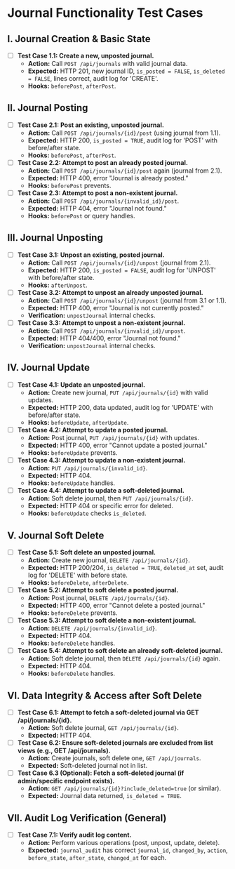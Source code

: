 # Journal Functionality Test Cases

## I. Journal Creation & Basic State
- [ ] **Test Case 1.1: Create a new, unposted journal.**
  - **Action:** Call `POST /api/journals` with valid journal data.
  - **Expected:** HTTP 201, new journal ID, `is_posted = FALSE`, `is_deleted = FALSE`, lines correct, audit log for 'CREATE'.
  - **Hooks:** `beforePost`, `afterPost`.

## II. Journal Posting
- [ ] **Test Case 2.1: Post an existing, unposted journal.**
  - **Action:** Call `POST /api/journals/{id}/post` (using journal from 1.1).
  - **Expected:** HTTP 200, `is_posted = TRUE`, audit log for 'POST' with before/after state.
  - **Hooks:** `beforePost`, `afterPost`.
- [ ] **Test Case 2.2: Attempt to post an already posted journal.**
  - **Action:** Call `POST /api/journals/{id}/post` again (journal from 2.1).
  - **Expected:** HTTP 400, error "Journal is already posted."
  - **Hooks:** `beforePost` prevents.
- [ ] **Test Case 2.3: Attempt to post a non-existent journal.**
  - **Action:** Call `POST /api/journals/{invalid_id}/post`.
  - **Expected:** HTTP 404, error "Journal not found."
  - **Hooks:** `beforePost` or query handles.

## III. Journal Unposting
- [ ] **Test Case 3.1: Unpost an existing, posted journal.**
  - **Action:** Call `POST /api/journals/{id}/unpost` (journal from 2.1).
  - **Expected:** HTTP 200, `is_posted = FALSE`, audit log for 'UNPOST' with before/after state.
  - **Hooks:** `afterUnpost`.
- [ ] **Test Case 3.2: Attempt to unpost an already unposted journal.**
  - **Action:** Call `POST /api/journals/{id}/unpost` (journal from 3.1 or 1.1).
  - **Expected:** HTTP 400, error "Journal is not currently posted."
  - **Verification:** `unpostJournal` internal checks.
- [ ] **Test Case 3.3: Attempt to unpost a non-existent journal.**
  - **Action:** Call `POST /api/journals/{invalid_id}/unpost`.
  - **Expected:** HTTP 404/400, error "Journal not found."
  - **Verification:** `unpostJournal` internal checks.

## IV. Journal Update
- [ ] **Test Case 4.1: Update an unposted journal.**
  - **Action:** Create new journal, `PUT /api/journals/{id}` with valid updates.
  - **Expected:** HTTP 200, data updated, audit log for 'UPDATE' with before/after state.
  - **Hooks:** `beforeUpdate`, `afterUpdate`.
- [ ] **Test Case 4.2: Attempt to update a posted journal.**
  - **Action:** Post journal, `PUT /api/journals/{id}` with updates.
  - **Expected:** HTTP 400, error "Cannot update a posted journal."
  - **Hooks:** `beforeUpdate` prevents.
- [ ] **Test Case 4.3: Attempt to update a non-existent journal.**
  - **Action:** `PUT /api/journals/{invalid_id}`.
  - **Expected:** HTTP 404.
  - **Hooks:** `beforeUpdate` handles.
- [ ] **Test Case 4.4: Attempt to update a soft-deleted journal.**
  - **Action:** Soft delete journal, then `PUT /api/journals/{id}`.
  - **Expected:** HTTP 404 or specific error for deleted.
  - **Hooks:** `beforeUpdate` checks `is_deleted`.

## V. Journal Soft Delete
- [ ] **Test Case 5.1: Soft delete an unposted journal.**
  - **Action:** Create new journal, `DELETE /api/journals/{id}`.
  - **Expected:** HTTP 200/204, `is_deleted = TRUE`, `deleted_at` set, audit log for 'DELETE' with before state.
  - **Hooks:** `beforeDelete`, `afterDelete`.
- [ ] **Test Case 5.2: Attempt to soft delete a posted journal.**
  - **Action:** Post journal, `DELETE /api/journals/{id}`.
  - **Expected:** HTTP 400, error "Cannot delete a posted journal."
  - **Hooks:** `beforeDelete` prevents.
- [ ] **Test Case 5.3: Attempt to soft delete a non-existent journal.**
  - **Action:** `DELETE /api/journals/{invalid_id}`.
  - **Expected:** HTTP 404.
  - **Hooks:** `beforeDelete` handles.
- [ ] **Test Case 5.4: Attempt to soft delete an already soft-deleted journal.**
  - **Action:** Soft delete journal, then `DELETE /api/journals/{id}` again.
  - **Expected:** HTTP 404.
  - **Hooks:** `beforeDelete` handles.

## VI. Data Integrity & Access after Soft Delete
- [ ] **Test Case 6.1: Attempt to fetch a soft-deleted journal via GET /api/journals/{id}.**
  - **Action:** Soft delete journal, `GET /api/journals/{id}`.
  - **Expected:** HTTP 404.
- [ ] **Test Case 6.2: Ensure soft-deleted journals are excluded from list views (e.g., GET /api/journals).**
  - **Action:** Create journals, soft delete one, `GET /api/journals`.
  - **Expected:** Soft-deleted journal not in list.
- [ ] **Test Case 6.3 (Optional): Fetch a soft-deleted journal (if admin/specific endpoint exists).**
  - **Action:** `GET /api/journals/{id}?include_deleted=true` (or similar).
  - **Expected:** Journal data returned, `is_deleted = TRUE`.

## VII. Audit Log Verification (General)
- [ ] **Test Case 7.1: Verify audit log content.**
  - **Action:** Perform various operations (post, unpost, update, delete).
  - **Expected:** `journal_audit` has correct `journal_id`, `changed_by`, `action`, `before_state`, `after_state`, `changed_at` for each.
